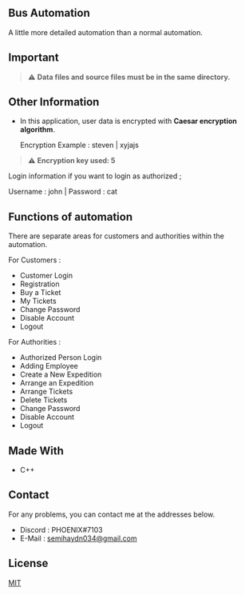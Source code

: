 <!--
*** Semih Aydın 2020
-->

## Bus Automation

A little more detailed automation than a normal automation.

## Important
> :warning: **Data files and source files must be in the same directory.**

## Other Information

* In this application, user data is encrypted with **Caesar encryption algorithm**.

  Encryption Example : steven | xyjajs

> :warning: **Encryption key used: 5**

Login information if you want to login as authorized ;

Username : john | Password : cat

## Functions of automation
There are separate areas for customers and authorities within the automation.

For Customers :
* Customer Login
* Registration
* Buy a Ticket
* My Tickets
* Change Password
* Disable Account
* Logout

For Authorities :
* Authorized Person Login
* Adding Employee
* Create a New Expedition
* Arrange an Expedition
* Arrange Tickets
* Delete Tickets
* Change Password
* Disable Account
* Logout

## Made With
* C++

## Contact
For any problems, you can contact me at the addresses below.
* Discord : PHOENIX#7103
* E-Mail : semihaydn034@gmail.com

## License
[MIT](https://choosealicense.com/licenses/mit/)
